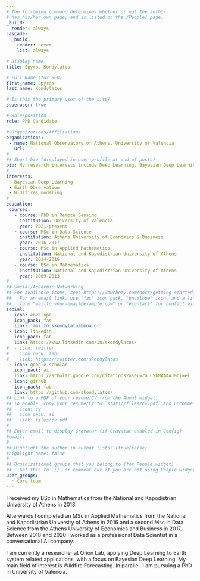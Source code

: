 ```yaml
---
# The following command determines whether or not the author
# has his/her own page, and is listed on the /People/ page.
_build:
  render: always
cascade:
  _build:
    render: never
    list: always

# Display name
title: Spyros Kondylatos

# Full Name (for SEO)
first_name: Spyros 
last_name: Kondylatos

# Is this the primary user of the site?
superuser: true

# Role/position
role: PhD Candidate

# Organizations/Affiliations
organizations:
 - name: National Observatory of Athens, University of Valencia
   url: ''
#
## Short bio (displayed in user profile at end of posts)
bio: My research interests include Deep Learning, Bayesian Deep Learning, Earth Observation, Natural Hazards, Wildfires Forecasting
#
interests:
 - Bayesian Deep Learning
 - Earth Observation
 - Widlfires modeling
#
education:
 courses:
   - course: PhD in Remote Sensing
     institution: University of Valencia
     year: 2021-present
   - course: MSc in Data Science
     institution: Athens University of Economics & Business
     year: 2016-2017
   - course: MSc in Applied Mathematics
     institution: National and Kapodistrian University of Athens
     year: 2014-2016
   - course: BSc in Mathematics
     institution: National and Kapodistrian University of Athens
     year: 2009-2013
#
## Social/Academic Networking
## For available icons, see: https://wowchemy.com/docs/getting-started/page-builder/#icons
##   For an email link, use "fas" icon pack, "envelope" icon, and a link in the
##   form "mailto:your-email@example.com" or "#contact" for contact widget.
social:
 - icon: envelope
   icon_pack: fas
   link: 'mailto:skondylatos@noa.gr'
 - icon: linkedin
   icon_pack: fab
   link: https://www.linkedin.com/in/skondylatos/
#  - icon: twitter
#    icon_pack: fab
#    link: https://twitter.com/skondylatos
 - icon: google-scholar
   icon_pack: ai
   link: https://scholar.google.com/citations?user=Za_CSbMAAAAJ&hl=el
 - icon: github
   icon_pack: fab
   link: https://github.com/skondylatos/
## Link to a PDF of your resume/CV from the About widget.
## To enable, copy your resume/CV to `static/files/cv.pdf` and uncomment the lines below.
## - icon: cv
##   icon_pack: ai
##   link: files/cv.pdf
#
## Enter email to display Gravatar (if Gravatar enabled in Config)
#email: ''
#
## Highlight the author in author lists? (true/false)
#highlight_name: false
#
## Organizational groups that you belong to (for People widget)
##   Set this to `[]` or comment out if you are not using People widget.
user_groups:
  - Core team
---
```

I received my BSc in Mathematics from the National and Kapodistrian University of Athens in 2013.

Afterwards I completed an MSc in Applied Mathematics from the National and Kapodistrian University of Athens in 2016 and a second Msc in Data Science from the Athens University of Economics and Business in 2017. Between 2018 and 2020 I worked as a professional Data Scientist in a conversational AI company.

I am currently a researcher at Orion Lab, applying Deep Learning to Earth system related applications, with a focus on Bayesian Deep Learning. My main field of interest is Wildfire Forecasting. In parallel, I am pursuing a PhD in University of Valencia.